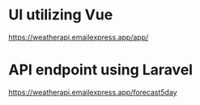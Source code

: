 # UI utilizing Vue
https://weatherapi.emailexpress.app/app/

# API endpoint using Laravel
https://weatherapi.emailexpress.app/forecast5day